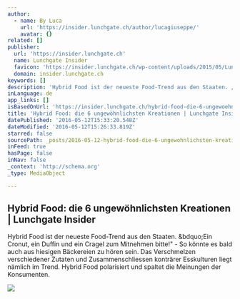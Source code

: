 ```yaml
---
author:
  - name: By Luca
    url: 'https://insider.lunchgate.ch/author/lucagiuseppe/'
    avatar: {}
related: []
publisher:
  url: 'https://insider.lunchgate.ch'
  name: Lunchgate Insider
  favicon: 'https://insider.lunchgate.ch/wp-content/uploads/2015/05/Lunchgate-Logo-50px.png'
  domain: insider.lunchgate.ch
keywords: []
description: 'Hybrid Food ist der neueste Food-Trend aus den Staaten. „Ein Cronut, ein Duffin und ein Cragel zum Mitnehmen bitte!" - So könnte es bald auch aus hiesigen Bäckereien zu hören sein. Das Verschmelzen verschiedener Zutaten und Zusammenschliessen konträrer Esskulturen liegt nämlich im Trend. Hybrid Food polarisiert und spaltet die Meinungen der Konsumenten.'
inLanguage: de
app_links: []
isBasedOnUrl: 'https://insider.lunchgate.ch/hybrid-food-die-6-ungewoehnlichsten-kreationen/'
title: 'Hybrid Food: die 6 ungewöhnlichsten Kreationen | Lunchgate Insider'
datePublished: '2016-05-12T15:33:20.548Z'
dateModified: '2016-05-12T15:26:33.819Z'
starred: false
sourcePath: _posts/2016-05-12-hybrid-food-die-6-ungewohnlichsten-kreationen-or-lunchgate-i.md
inFeed: true
hasPage: false
inNav: false
_context: 'http://schema.org'
_type: MediaObject

---
```

<article style=""><h1>Hybrid Food: die 6 ungewöhnlichsten Kreationen | Lunchgate Insider</h1><p>Hybrid Food ist der neueste Food-Trend aus den Staaten. &amp;bdquo;Ein Cronut, ein Duffin und ein Cragel zum Mitnehmen bitte!" - So könnte es bald auch aus hiesigen Bäckereien zu hören sein. Das Verschmelzen verschiedener Zutaten und Zusammenschliessen konträrer Esskulturen liegt nämlich im Trend. Hybrid Food polarisiert und spaltet die Meinungen der Konsumenten.</p><img src="https://insider.lunchgate.ch/wp-content/uploads/2016/05/Food-Couple.jpg" /></article>